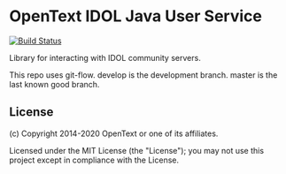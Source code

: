 # OpenText IDOL Java User Service #

[![Build Status](https://travis-ci.org/microfocus-idol/java-idol-user-service.svg?branch=master)](https://travis-ci.org/microfocus-idol/java-idol-user-service)

Library for interacting with IDOL community servers.

This repo uses git-flow. develop is the development branch. master is the last known good branch.

## License

(c) Copyright 2014-2020 OpenText or one of its affiliates.

Licensed under the MIT License (the "License"); you may not use this project except in compliance with the License.
